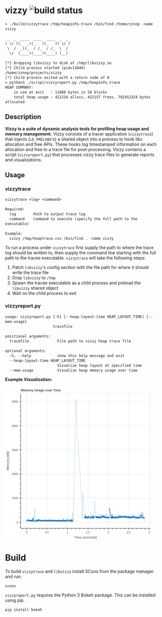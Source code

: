 # vizzy ![build status](https://github.com/zznop/vizzy/actions/workflows/build.yml/badge.svg)

```
> ./build/vizzytrace /tmp/heapinfo.trace /bin/find /home/zznop -name vizzy

 _  _  ____  ____  ____  _  _
( \/ )(_  _)(_   )(_   )( \/ )
 \  /  _)(_  / /_  / /_  \  /
  \/  (____)(____)(____) (__)

[*] Dropping libvizzy to disk at /tmp/libvizzy.so
[*] Child process started (pid=13849)
/home/zznop/projects/vizzy
[*] Child process exited with a return code of 0
> python3 ./script/vizzyreport.py /tmp/heapinfo.trace 
HEAP SUMMARY:
    in use at exit   : 11060 bytes in 58 blocks
    total heap usage : 422216 allocs, 422157 frees, 792452324 bytes allocated
```

## Description

**Vizzy is a suite of dynamic analysis tools for profiling heap usage and memory management.** Vizzy consists of a
tracer application (`vizzytrace`) that injects (`LD_PRELOAD`'s) a shared object into a process to hook libc allocation
and free APIs. These hooks log timestamped information on each allocation and free to a trace file for post-processing.
Vizzy contains a script (`vizzyreport.py`) that processes vizzy trace files to generate reports and visualizations.

## Usage

### vizzytrace

```
vizzytrace <log> <command>

Required:
  log        Path to output trace log
  command    Command to execute (specify the full path to the executable)

Example:
  vizzy /tmp/heaptrace.csv /bin/find . -name vizzy
```

To run a process under `vizzytrace` first supply the path to where the trace log should be written to, then supply
the command line starting with the full path to the tracee executable. `vizzytrace` will take the following steps:
1. Patch `libvizzy`'s config section with the file path for where it should write the trace file
2. Drop `libvizzy` to `/tmp`
3. Spawn the tracee executable as a child process and preload the `libvizzy` shared object
4. Wait on the child process to exit

### vizzyreport.py

```
usage: vizzyreport.py [-h] [--heap-layout-time HEAP_LAYOUT_TIME] [--mem-usage]
                      tracefile

positional arguments:
  tracefile             File path to vizzy heap trace file

optional arguments:
  -h, --help            show this help message and exit
  --heap-layout-time HEAP_LAYOUT_TIME
                        Visualize heap layout at specified time
  --mem-usage           Visualize heap memory usage over time
```

**Example Visualization:**

![Alt text](screens/memusage.png "Vizzy Plot")

# Build

To build `vizzytrace` and `libvizzy` install SCons from the package manager and run:

```
scons
```

`vizzyreport.py` requires the Python 3 Bokeh package. This can be installed using pip.

```
pip install bokeh
```
